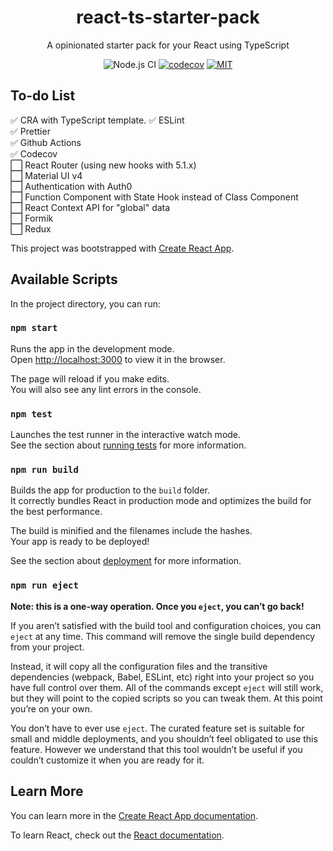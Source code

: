 
<h1 align="center">react-ts-starter-pack</h1>
<div align="center">

A opinionated starter pack for your React using TypeScript

![Node.js CI](https://github.com/jeff-li/react-ts-starter-pack/workflows/Node.js%20CI/badge.svg)
[![codecov](https://codecov.io/gh/jeff-li/react-ts-starter-pack/branch/master/graph/badge.svg)](https://codecov.io/gh/jeff-li/react-starter-pack)
[![MIT](https://img.shields.io/dub/l/vibe-d.svg?style=flat-square)](http://opensource.org/licenses/MIT)

</div>

## To-do List
✅ CRA with TypeScript template. 
✅ ESLint  
✅ Prettier  
✅ Github Actions  
✅ Codecov  
⬜️ React Router (using new hooks with 5.1.x)  
⬜️ Material UI v4  
⬜️ Authentication with Auth0  
⬜️ Function Component with State Hook instead of Class Component  
⬜️ React Context API for "global" data  
⬜️ Formik  
⬜️ Redux  


This project was bootstrapped with [Create React App](https://github.com/facebook/create-react-app).

## Available Scripts

In the project directory, you can run:

### `npm start`

Runs the app in the development mode.<br />
Open [http://localhost:3000](http://localhost:3000) to view it in the browser.

The page will reload if you make edits.<br />
You will also see any lint errors in the console.

### `npm test`

Launches the test runner in the interactive watch mode.<br />
See the section about [running tests](https://facebook.github.io/create-react-app/docs/running-tests) for more information.

### `npm run build`

Builds the app for production to the `build` folder.<br />
It correctly bundles React in production mode and optimizes the build for the best performance.

The build is minified and the filenames include the hashes.<br />
Your app is ready to be deployed!

See the section about [deployment](https://facebook.github.io/create-react-app/docs/deployment) for more information.

### `npm run eject`

**Note: this is a one-way operation. Once you `eject`, you can’t go back!**

If you aren’t satisfied with the build tool and configuration choices, you can `eject` at any time. This command will remove the single build dependency from your project.

Instead, it will copy all the configuration files and the transitive dependencies (webpack, Babel, ESLint, etc) right into your project so you have full control over them. All of the commands except `eject` will still work, but they will point to the copied scripts so you can tweak them. At this point you’re on your own.

You don’t have to ever use `eject`. The curated feature set is suitable for small and middle deployments, and you shouldn’t feel obligated to use this feature. However we understand that this tool wouldn’t be useful if you couldn’t customize it when you are ready for it.

## Learn More

You can learn more in the [Create React App documentation](https://facebook.github.io/create-react-app/docs/getting-started).

To learn React, check out the [React documentation](https://reactjs.org/).
